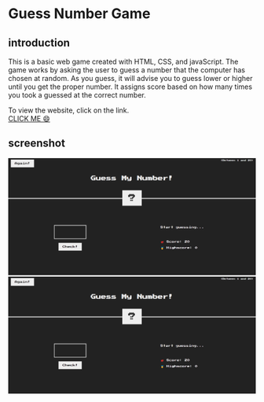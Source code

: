 # Guess Number Game

## introduction
This is a basic web game created with HTML, CSS, and javaScript. The game works by asking the user to guess a number that the computer has chosen at random. As you guess, it will advise you to guess lower or higher until you get the proper number. It assigns score based on how many times you took a guessed at the correct number.

To view the website, click on the link. <br>
[CLICK ME 😄](https://guessmynumbergame01.netlify.app) 


## screenshot
![Screenshot](https://github.com/khalidadamu/guess-number-game-/blob/main/screenshots/guess%20number%201.png)
![Screenshot](https://github.com/khalidadamu/guess-number-game-/blob/main/screenshots/guess%20number%201.png)
